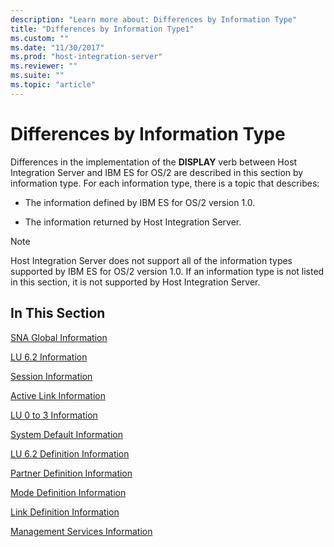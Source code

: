 ```yaml
---
description: "Learn more about: Differences by Information Type"
title: "Differences by Information Type1"
ms.custom: ""
ms.date: "11/30/2017"
ms.prod: "host-integration-server"
ms.reviewer: ""
ms.suite: ""
ms.topic: "article"
---
```

# Differences by Information Type
Differences in the implementation of the **DISPLAY** verb between Host Integration Server and IBM ES for OS/2 are described in this section by information type. For each information type, there is a topic that describes:  
  
-   The information defined by IBM ES for OS/2 version 1.0.  
  
-   The information returned by Host Integration Server.  
  
> [!NOTE]
>  Host Integration Server does not support all of the information types supported by IBM ES for OS/2 version 1.0. If an information type is not listed in this section, it is not supported by Host Integration Server.  
  
## In This Section  
 [SNA Global Information](../core/sna-global-information2.md)  
  
 [LU 6.2 Information](../core/lu-6-2-information1.md)  
  
 [Session Information](../core/session-information1.md)  
  
 [Active Link Information](../core/active-link-information2.md)  
  
 [LU 0 to 3 Information](../core/lu-0-to-3-information2.md)  
  
 [System Default Information](../core/system-default-information1.md)  
  
 [LU 6.2 Definition Information](../core/lu-6-2-definition-information1.md)  
  
 [Partner Definition Information](../core/partner-definition-information2.md)  
  
 [Mode Definition Information](../core/mode-definition-information1.md)  
  
 [Link Definition Information](../core/link-definition-information2.md)  
  
 [Management Services Information](../core/management-services-information2.md)
